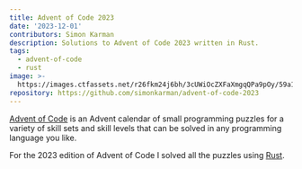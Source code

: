 ```yaml
---
title: Advent of Code 2023
date: '2023-12-01'
contributors: Simon Karman
description: Solutions to Advent of Code 2023 written in Rust.
tags:
  - advent-of-code
  - rust
image: >-
  https://images.ctfassets.net/r26fkm24j6bh/3cUWiOcZXFaXmgqQPa9pOy/59a172cd3a2e5aaa125ce90e17077991/advent-of-code-2023.png
repository: https://github.com/simonkarman/advent-of-code-2023
---
```


[Advent of Code](https://adventofcode.com/2023/leaderboard/private/view/718869) is an Advent calendar of small programming puzzles for a variety of skill sets and skill levels that can be solved in any programming language you like.

For the 2023 edition of Advent of Code I solved all the puzzles using [Rust](https://www.rust-lang.org/).
